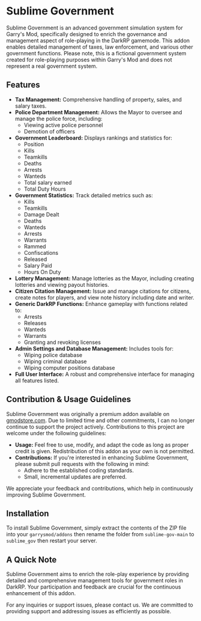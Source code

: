 # Sublime Government

Sublime Government is an advanced government simulation system for Garry's Mod, specifically designed to enrich the governance and management aspect of role-playing in the DarkRP gamemode. This addon enables detailed management of taxes, law enforcement, and various other government functions. Please note, this is a fictional government system created for role-playing purposes within Garry's Mod and does not represent a real government system.

## Features

- **Tax Management:** Comprehensive handling of property, sales, and salary taxes.
- **Police Department Management:** Allows the Mayor to oversee and manage the police force, including:
  - Viewing active police personnel
  - Demotion of officers
- **Government Leaderboard:** Displays rankings and statistics for:
  - Position
  - Kills
  - Teamkills
  - Deaths
  - Arrests
  - Wanteds
  - Total salary earned
  - Total Duty Hours
- **Government Statistics:** Track detailed metrics such as:
  - Kills
  - Teamkills
  - Damage Dealt
  - Deaths
  - Wanteds
  - Arrests
  - Warrants
  - Rammed
  - Confiscations
  - Released
  - Salary Paid
  - Hours On Duty
- **Lottery Management:** Manage lotteries as the Mayor, including creating lotteries and viewing payout histories.
- **Citizen Citation Management:** Issue and manage citations for citizens, create notes for players, and view note history including date and writer.
- **Generic DarkRP Functions:** Enhance gameplay with functions related to:
  - Arrests
  - Releases
  - Wanteds
  - Warrants
  - Granting and revoking licenses
- **Admin Settings and Database Management:** Includes tools for:
  - Wiping police database
  - Wiping criminal database
  - Wiping computer positions database
- **Full User Interface:** A robust and comprehensive interface for managing all features listed.

## Contribution & Usage Guidelines

Sublime Government was originally a premium addon available on [gmodstore.com](https://gmodstore.com). Due to limited time and other commitments, I can no longer continue to support the project actively. Contributions to this project are welcome under the following guidelines:

- **Usage:** Feel free to use, modify, and adapt the code as long as proper credit is given. Redistribution of this addon as your own is not permitted.
- **Contributions:** If you're interested in enhancing Sublime Government, please submit pull requests with the following in mind:
  - Adhere to the established coding standards.
  - Small, incremental updates are preferred.

We appreciate your feedback and contributions, which help in continuously improving Sublime Government.

## Installation

To install Sublime Government, simply extract the contents of the ZIP file into your `garrysmod/addons` then rename the folder from `sublime-gov-main` to `sublime_gov` then restart your server.

## A Quick Note

Sublime Government aims to enrich the role-play experience by providing detailed and comprehensive management tools for government roles in DarkRP. Your participation and feedback are crucial for the continuous enhancement of this addon.

For any inquiries or support issues, please contact us. We are committed to providing support and addressing issues as efficiently as possible.
